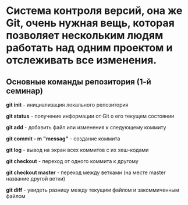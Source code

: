 # Система контроля версий, она же Git, очень нужная вещь, которая позволяет нескольким людям работать над одним проектом и отслеживать все изменения.

## Основные команды репозитория (1-й семинар)

**git init** - инициализация локального репозитория

**git status** - получение информации от Git о его текущем состоянии

**git add** - добавить файл или изменения к следующему коммиту

**git commit - m "messag"** - создание коммита

**git log** - вывод на экран всех коммитов с их хеш-кодами

**git checkout** - переход от одного коммита к другому

**git checkout master** - переход между ветками (на месте master название другой ветки)

**git diff** - увидеть разницу между текущим файлом и закоммиченным файлом